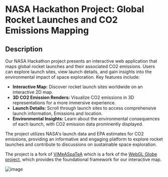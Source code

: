 # NASA Hackathon Project: Global Rocket Launches and CO2 Emissions Mapping

## Description

Our NASA Hackathon project presents an interactive web application that maps global rocket launches and their associated CO2 emissions. Users can explore launch sites, view launch details, and gain insights into the environmental impact of space exploration. Key features include:

- **Interactive Map:** Discover rocket launch sites worldwide on an interactive 2D map.
- **3D CO2 Emission Renders:** Visualize CO2 emissions in 3D representations for a more immersive experience.
- **Launch Details:** Scroll through launch sites to access comprehensive launch information, Emissions and location.
- **Environmental Insights:** Learn about the environmental consequences of each launch, with CO2 emission data prominently displayed.

The project utilizes NASA's launch data and EPA estimates for CO2 emissions, providing an informative and engaging platform to explore rocket launches and contribute to discussions on sustainable space exploration.

The project is a fork of [ViMeASpaTeA](https://github.com/maulikkamdar/ViMeASpaTeA) which is a fork of the [WebGL Globe project](https://github.com/dataarts/webgl-globe), which provides the foundational framework for our interactive map.

![image](https://github.com/R0MALD/SPACEMAPS/assets/137123487/a13ab7f7-7414-4d67-acae-d5c6aac0d96e)


